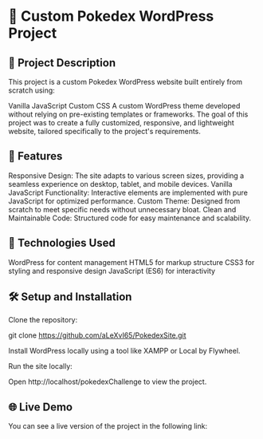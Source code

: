 # 📝 Custom Pokedex WordPress Project
## 📖 Project Description
This project is a custom Pokedex WordPress website built entirely from scratch using:

Vanilla JavaScript
Custom CSS
A custom WordPress theme developed without relying on pre-existing templates or frameworks.
The goal of this project was to create a fully customized, responsive, and lightweight website, tailored specifically to the project's requirements.

## 🚀 Features
Responsive Design: The site adapts to various screen sizes, providing a seamless experience on desktop, tablet, and mobile devices.
Vanilla JavaScript Functionality: Interactive elements are implemented with pure JavaScript for optimized performance.
Custom Theme: Designed from scratch to meet specific needs without unnecessary bloat.
Clean and Maintainable Code: Structured code for easy maintenance and scalability.

## 📂 Technologies Used
WordPress for content management
HTML5 for markup structure
CSS3 for styling and responsive design
JavaScript (ES6) for interactivity

## 🛠️ Setup and Installation
Clone the repository:

git clone https://github.com/aLeXvI65/PokedexSite.git

Install WordPress locally using a tool like XAMPP or Local by Flywheel.

Run the site locally:

Open http://localhost/pokedexChallenge to view the project.

## 🌐 Live Demo
You can see a live version of the project in the following link: